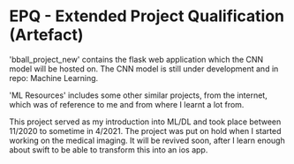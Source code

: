 # EPQ - Extended Project Qualification (Artefact)

'bball_project_new' contains the flask web application which the CNN model will be hosted on. The CNN model is still under development and in repo: Machine Learning.


'ML Resources' includes some other similar projects, from the internet, which was of reference to me and from where I learnt a lot from.

This project served as my introduction into ML/DL and took place between 11/2020 to sometime in 4/2021. The project was put on hold when I started working on the medical imaging. It will be revived soon, after I learn enough about swift to be able to transform this into an ios app.
